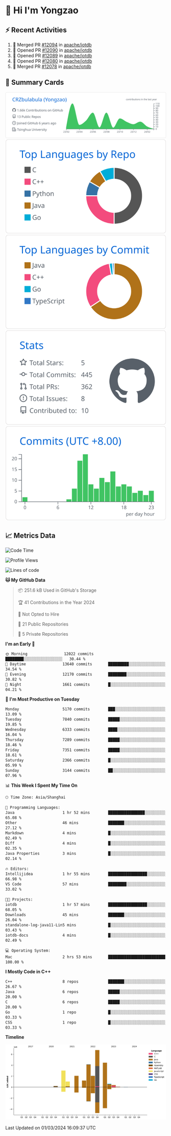 # 👋 Hi I'm Yongzao

## ⚡ Recent Activities
<!--START_SECTION:activity-->
1. 🎉 Merged PR [#12094](https://github.com/apache/iotdb/pull/12094) in [apache/iotdb](https://github.com/apache/iotdb)
2. 💪 Opened PR [#12090](https://github.com/apache/iotdb/pull/12090) in [apache/iotdb](https://github.com/apache/iotdb)
3. 💪 Opened PR [#12089](https://github.com/apache/iotdb/pull/12089) in [apache/iotdb](https://github.com/apache/iotdb)
4. 💪 Opened PR [#12080](https://github.com/apache/iotdb/pull/12080) in [apache/iotdb](https://github.com/apache/iotdb)
5. 🎉 Merged PR [#12078](https://github.com/apache/iotdb/pull/12078) in [apache/iotdb](https://github.com/apache/iotdb)
<!--END_SECTION:activity-->

## 🎑 Summary Cards

[![](https://raw.githubusercontent.com/CRZbulabula/CRZbulabula/main/profile-summary-card-output/github/0-profile-details.svg)](https://github.com/vn7n24fzkq/github-profile-summary-cards)
[![](https://raw.githubusercontent.com/CRZbulabula/CRZbulabula/main/profile-summary-card-output/github/1-repos-per-language.svg)](https://github.com/vn7n24fzkq/github-profile-summary-cards) [![](https://raw.githubusercontent.com/CRZbulabula/CRZbulabula/main/profile-summary-card-output/github/2-most-commit-language.svg)](https://github.com/vn7n24fzkq/github-profile-summary-cards)
[![](https://raw.githubusercontent.com/CRZbulabula/CRZbulabula/main/profile-summary-card-output/github/3-stats.svg)](https://github.com/vn7n24fzkq/github-profile-summary-cards) [![](https://raw.githubusercontent.com/CRZbulabula/CRZbulabula/main/profile-summary-card-output/github/4-productive-time.svg)](https://github.com/vn7n24fzkq/github-profile-summary-cards)

## 📈 Metrics Data

<!--START_SECTION:waka-->
![Code Time](http://img.shields.io/badge/Code%20Time-567%20hrs%2012%20mins-blue)

![Profile Views](http://img.shields.io/badge/Profile%20Views-1-blue)

![Lines of code](https://img.shields.io/badge/From%20Hello%20World%20I%27ve%20Written-25.9%20million%20lines%20of%20code-blue)

**🐱 My GitHub Data** 

> 📦 251.6 kB Used in GitHub's Storage 
 > 
> 🏆 41 Contributions in the Year 2024
 > 
> 🚫 Not Opted to Hire
 > 
> 📜 21 Public Repositories 
 > 
> 🔑 5 Private Repositories 
 > 
**I'm an Early 🐤** 

```text
🌞 Morning                12022 commits       ████████░░░░░░░░░░░░░░░░░   30.44 % 
🌆 Daytime                13640 commits       █████████░░░░░░░░░░░░░░░░   34.54 % 
🌃 Evening                12170 commits       ████████░░░░░░░░░░░░░░░░░   30.82 % 
🌙 Night                  1661 commits        █░░░░░░░░░░░░░░░░░░░░░░░░   04.21 % 
```
📅 **I'm Most Productive on Tuesday** 

```text
Monday                   5170 commits        ███░░░░░░░░░░░░░░░░░░░░░░   13.09 % 
Tuesday                  7840 commits        █████░░░░░░░░░░░░░░░░░░░░   19.85 % 
Wednesday                6333 commits        ████░░░░░░░░░░░░░░░░░░░░░   16.04 % 
Thursday                 7289 commits        █████░░░░░░░░░░░░░░░░░░░░   18.46 % 
Friday                   7351 commits        █████░░░░░░░░░░░░░░░░░░░░   18.61 % 
Saturday                 2366 commits        █░░░░░░░░░░░░░░░░░░░░░░░░   05.99 % 
Sunday                   3144 commits        ██░░░░░░░░░░░░░░░░░░░░░░░   07.96 % 
```


📊 **This Week I Spent My Time On** 

```text
🕑︎ Time Zone: Asia/Shanghai

💬 Programming Languages: 
Java                     1 hr 52 mins        ████████████████░░░░░░░░░   65.08 % 
Other                    46 mins             ███████░░░░░░░░░░░░░░░░░░   27.12 % 
Markdown                 4 mins              █░░░░░░░░░░░░░░░░░░░░░░░░   02.49 % 
Diff                     4 mins              █░░░░░░░░░░░░░░░░░░░░░░░░   02.35 % 
Java Properties          3 mins              █░░░░░░░░░░░░░░░░░░░░░░░░   02.14 % 

🔥 Editors: 
Intellijidea             1 hr 55 mins        █████████████████░░░░░░░░   66.98 % 
VS Code                  57 mins             ████████░░░░░░░░░░░░░░░░░   33.02 % 

🐱‍💻 Projects: 
iotdb                    1 hr 57 mins        █████████████████░░░░░░░░   68.05 % 
Downloads                45 mins             ███████░░░░░░░░░░░░░░░░░░   26.04 % 
standalone-log-java11-Lin5 mins              █░░░░░░░░░░░░░░░░░░░░░░░░   03.43 % 
iotdb-docs               4 mins              █░░░░░░░░░░░░░░░░░░░░░░░░   02.49 % 

💻 Operating System: 
Mac                      2 hrs 53 mins       █████████████████████████   100.00 % 
```

**I Mostly Code in C++** 

```text
C++                      8 repos             ███████░░░░░░░░░░░░░░░░░░   26.67 % 
Java                     6 repos             █████░░░░░░░░░░░░░░░░░░░░   20.00 % 
C                        6 repos             █████░░░░░░░░░░░░░░░░░░░░   20.00 % 
Go                       1 repo              █░░░░░░░░░░░░░░░░░░░░░░░░   03.33 % 
CSS                      1 repo              █░░░░░░░░░░░░░░░░░░░░░░░░   03.33 % 
```



**Timeline**

![Lines of Code chart](https://raw.githubusercontent.com/CRZbulabula/CRZbulabula/main/assets/bar_graph.png)


 Last Updated on 01/03/2024 16:09:37 UTC
<!--END_SECTION:waka-->

